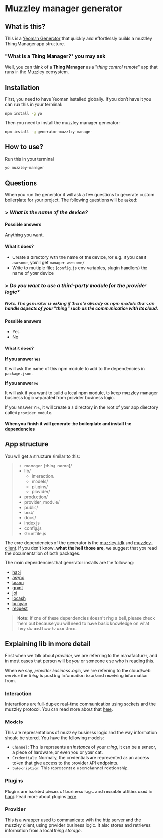 # Muzzley manager generator

## What is this?

This is a [Yeoman Generator](http://yeoman.io/) that quickly and effortlessly builds a muzzley Thing Manager app structure.

### "What is a Thing Manager?" you may ask

Well, you can think of a **Thing Manager** as a "_thing control remote_" app that runs in the Muzzley ecosystem.

## Installation

First, you need to have Yeoman installed globally. If you don't have it you can run this in your terminal:

```bash
npm install -g yo
```

Then you need to install the muzzley manager generator:

```bash
npm install -g generator-muzzley-manager
```

## How to use?

Run this in your terminal

```bash
yo muzzley-manager
```

## Questions

When you run the generator it will ask a few questions to generate custom boilerplate for your project. The following questions will be asked:

### > *What is the name of the device?*

#### Possible answers

Anything you want.

#### What it does?

* Create a directory with the name of the device, for e.g. if you call it `awesome`, you'll get `manager-awesome/`
* Write to multiple files (`config.js` env variables, plugin handlers) the name of your device

### > *Do you want to use a third-party module for the provider logic?*

##### Note: The generator is asking if there's already an npm module that can handle aspects of your "thing" such as the communication with its cloud.

#### Possible answers

* Yes
* No

#### What it does?

**If you answer `Yes`**

It will ask the name of this npm module to add to the dependencies in `package.json`.

**If you answer `No`**

It will ask if you want to build a local npm module, to keep muzzley manager business logic separated from provider business logic.

If you answer `Yes`, it will create a a directory in the root of your app directory called `provider_module`.


#### When you finish it will generate the boilerplate and install the dependencies

## App structure

You will get a structure similar to this:

>  - manager-[thing-name]/
>   - lib/
>      - interaction/
>      - models/
>      - plugins/
>      - provider/
>   - production/
>   - provider_module/
>   - public/
>   - test/
>   - docs/
>   - index.js
>   - config.js
>   - Gruntfile.js

The core dependencies of the generator is the [muzzley-idk]() and [muzzley-client](). If you don't know _**what the hell those are**, we suggest that you read the documentation of both packages.

The main dependencies that generator installs are the following:

- [hapi](http://hapijs.com/)
- [async](https://github.com/caolan/async)
- [boom](https://github.com/hapijs/boom)
- [grunt](http://gruntjs.com/)
- [joi](https://github.com/hapijs/joi)
- [lodash](https://lodash.com/)
- [bunyan](https://github.com/trentm/node-bunyan)
- [request](https://github.com/mikeal/request)

> **Note:** If one of these dependencies doesn't ring a bell, please check them out because you will need to have basic knowledge on what they do and how to use them.

## Explaining lib in more detail

First when we talk about _provider_, we are referring to the manafacturer, and in most cases that person will be _you_ or someone else who is reading this.

When we say, _provider business logic_, we are referring to the cloud/web service the _thing_ is pushing information to or/and receiving information from.

### Interaction

Interactions are full-duplex real-time communication using sockets and the muzzley protocol. You can read more about that [here](https://www.muzzley.com/documentation/integration/thing-manager.html#muzzley_client).

### Models

This are representations of muzzley business logic and the way information should be stored. You have the following models:

* `Channel`: This is represents an _instance_ of your _thing_, it can be a sensor, a piece of hardware, or even you or your cat.
* `Credentials`: Normally, the credentials are represented as an access token that give access to the provider API endpoints.
* `Subscription`: This represents a user/channel relationship.

### Plugins

Plugins are isolated pieces of business logic and reusable utilities used in [hapi](http://hapijs.com/). Read more about plugins [here](http://hapijs.com/tutorials/plugins).

### Provider

This is a wrapper used to communicate with the http server and the muzzley client, using provider business logic. It also stores and retrieves information from a local _thing storage_.

